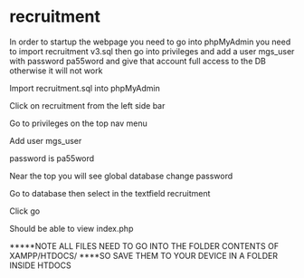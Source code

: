 # recruitment
In order to startup the webpage you need to go into phpMyAdmin you need to import recruitment v3.sql then go into privileges and add a user mgs_user with password pa55word and 
give that account full access to the DB otherwise it will not work

Import recruitment.sql into phpMyAdmin

Click on recruitment from the left side bar

Go to privileges on the top nav menu

Add user mgs_user

password is pa55word

Near the top you will see global database change password

Go to database then select in the textfield recruitment

Click go

Should be able to view index.php

*****NOTE ALL FILES NEED TO GO INTO THE FOLDER CONTENTS OF XAMPP/HTDOCS/
****SO SAVE THEM TO YOUR DEVICE IN A FOLDER INSIDE HTDOCS
